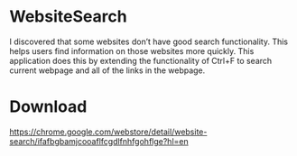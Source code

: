 # WebsiteSearch
I discovered that some websites don’t have good search functionality. This helps users find information on those websites more quickly. This application does this by extending the functionality of Ctrl+F to search current webpage and all of the links in the webpage.


# Download
https://chrome.google.com/webstore/detail/website-search/ifafbgbamjcooaflfcgdlfnhfgohflge?hl=en
